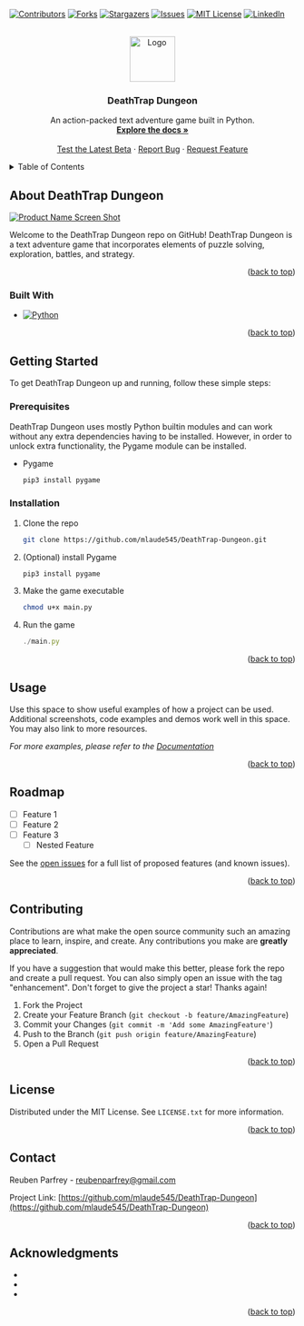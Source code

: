 <!-- PROJECT SHIELDS -->
[![Contributors][contributors-shield]][contributors-url]
[![Forks][forks-shield]][forks-url]
[![Stargazers][stars-shield]][stars-url]
[![Issues][issues-shield]][issues-url]
[![MIT License][license-shield]][license-url]
[![LinkedIn][linkedin-shield]][linkedin-url]



<!-- PROJECT LOGO -->
<br />
<div align="center">
  <a href="https://github.com/mlaude545/DeathTrap-Dungeon">
    <img src="Images/logo.ico" alt="Logo" width="80" height="80">
  </a>

<h3 align="center">DeathTrap Dungeon</h3>

  <p align="center">
    An action-packed text adventure game built in Python.
    <br />
    <a href="https://github.com/mlaude545/DeathTrap-Dungeon"><strong>Explore the docs »</strong></a>
    <br />
    <br />
    <a href="https://github.com/mlaude545/DeathTrap-Dungeon/Testing/Beta/">Test the Latest Beta</a>
    ·
    <a href="https://github.com/mlaude545/DeathTrap-Dungeon/issues/new?labels=bug&template=bug-report---.md">Report Bug</a>
    ·
    <a href="https://github.com/mlaude545/DeathTrap Dungeon/issues/new?labels=enhancement&template=feature-request---.md">Request Feature</a>
  </p>
</div>



<!-- TABLE OF CONTENTS -->
<details>
  <summary>Table of Contents</summary>
  <ol>
    <li>
      <a href="#about-the-project">About DeathTrap Dungeon</a>
      <ul>
        <li><a href="#built-with">Built With</a></li>
      </ul>
    </li>
    <li>
      <a href="#getting-started">Getting Started</a>
      <ul>
        <li><a href="#prerequisites">Prerequisites</a></li>
        <li><a href="#installation">Installation</a></li>
      </ul>
    </li>
    <li><a href="#usage">Usage</a></li>
    <li><a href="#roadmap">Roadmap</a></li>
    <li><a href="#contributing">Contributing</a></li>
    <li><a href="#license">License</a></li>
    <li><a href="#contact">Contact</a></li>
    <li><a href="#acknowledgments">Acknowledgments</a></li>
  </ol>
</details>



<!-- ABOUT THE PROJECT -->
## About DeathTrap Dungeon

[![Product Name Screen Shot][product-screenshot]](https://example.com)

Welcome to the DeathTrap Dungeon repo on GitHub! DeathTrap Dungeon is a text adventure game that incorporates elements of puzzle solving, exploration, battles, and strategy.

<p align="right">(<a href="#readme-top">back to top</a>)</p>



### Built With

* [![Python][Python.js]][Python-url]

<p align="right">(<a href="#readme-top">back to top</a>)</p>



<!-- GETTING STARTED -->
## Getting Started

To get DeathTrap Dungeon up and running, follow these simple steps:

### Prerequisites

DeathTrap Dungeon uses mostly Python builtin modules and can work without any extra dependencies having to be installed. However, in order to unlock extra functionality, the Pygame module can be installed.
* Pygame
  ```sh
  pip3 install pygame
  ```

### Installation

1. Clone the repo
   ```sh
   git clone https://github.com/mlaude545/DeathTrap-Dungeon.git
   ```
2. (Optional) install Pygame
   ```sh
   pip3 install pygame
   ```
3. Make the game executable
   ```sh
   chmod u+x main.py
   ```
5. Run the game
   ```js
   ./main.py
   ```

<p align="right">(<a href="#readme-top">back to top</a>)</p>



<!-- USAGE EXAMPLES -->
## Usage

Use this space to show useful examples of how a project can be used. Additional screenshots, code examples and demos work well in this space. You may also link to more resources.

_For more examples, please refer to the [Documentation](https://example.com)_

<p align="right">(<a href="#readme-top">back to top</a>)</p>



<!-- ROADMAP -->
## Roadmap

- [ ] Feature 1
- [ ] Feature 2
- [ ] Feature 3
    - [ ] Nested Feature

See the [open issues](https://github.com/mlaude545/DeathTrap-Dungeon/issues) for a full list of proposed features (and known issues).

<p align="right">(<a href="#readme-top">back to top</a>)</p>



<!-- CONTRIBUTING -->
## Contributing

Contributions are what make the open source community such an amazing place to learn, inspire, and create. Any contributions you make are **greatly appreciated**.

If you have a suggestion that would make this better, please fork the repo and create a pull request. You can also simply open an issue with the tag "enhancement".
Don't forget to give the project a star! Thanks again!

1. Fork the Project
2. Create your Feature Branch (`git checkout -b feature/AmazingFeature`)
3. Commit your Changes (`git commit -m 'Add some AmazingFeature'`)
4. Push to the Branch (`git push origin feature/AmazingFeature`)
5. Open a Pull Request

<p align="right">(<a href="#readme-top">back to top</a>)</p>



<!-- LICENSE -->
## License

Distributed under the MIT License. See `LICENSE.txt` for more information.

<p align="right">(<a href="#readme-top">back to top</a>)</p>



<!-- CONTACT -->
## Contact

Reuben Parfrey - reubenparfrey@gmail.com

Project Link: [https://github.com/mlaude545/DeathTrap-Dungeon](https://github.com/mlaude545/DeathTrap-Dungeon)

<p align="right">(<a href="#readme-top">back to top</a>)</p>



<!-- ACKNOWLEDGMENTS -->
## Acknowledgments

* []()
* []()
* []()

<p align="right">(<a href="#readme-top">back to top</a>)</p>



<!-- MARKDOWN LINKS & IMAGES -->
<!-- https://www.markdownguide.org/basic-syntax/#reference-style-links -->
[contributors-shield]: https://img.shields.io/github/contributors/mlaude545/DeathTrap-Dungeon.svg?style=for-the-badge
[contributors-url]: https://github.com/mlaude545/DeathTrap-Dungeon/graphs/contributors
[forks-shield]: https://img.shields.io/github/forks/mlaude545/DeathTrap-Dungeon.svg?style=for-the-badge
[forks-url]: https://github.com/mlaude545/DeathTrap-Dungeon/network/members
[stars-shield]: https://img.shields.io/github/stars/mlaude545/DeathTrap-Dungeon.svg?style=for-the-badge
[stars-url]: https://github.com/mlaude545/DeathTrap-Dungeon/stargazers
[issues-shield]: https://img.shields.io/github/issues/mlaude545/DeathTrap-Dungeon.svg?style=for-the-badge
[issues-url]: https://github.com/mlaude545/DeathTrap-Dungeon/issues
[license-shield]: https://img.shields.io/github/license/mlaude545/DeathTrap-Dungeon.svg?style=for-the-badge
[license-url]: https://github.com/mlaude545/DeathTrap-Dungeon/blob/master/LICENSE.txt
[linkedin-shield]: https://img.shields.io/badge/-LinkedIn-black.svg?style=for-the-badge&logo=linkedin&colorB=555
[linkedin-url]: https://linkedin.com/in/linkedin_username
[product-screenshot]: images/screenshot.png
[Python.js]: https://img.shields.io/badge/python-3670A0?style=for-the-badge&logo=python&logoColor=ffdd54
[Python-url]: https://python.org/
